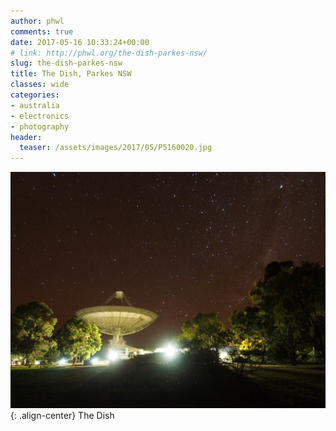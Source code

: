```yaml
---
author: phwl
comments: true
date: 2017-05-16 10:33:24+00:00
# link: http://phwl.org/the-dish-parkes-nsw/
slug: the-dish-parkes-nsw
title: The Dish, Parkes NSW
classes: wide
categories:
- australia
- electronics
- photography
header:
  teaser: /assets/images/2017/05/P5160020.jpg
---
```


![](/assets/images/2017/05/P5160020.jpg){: .align-center}
The Dish
